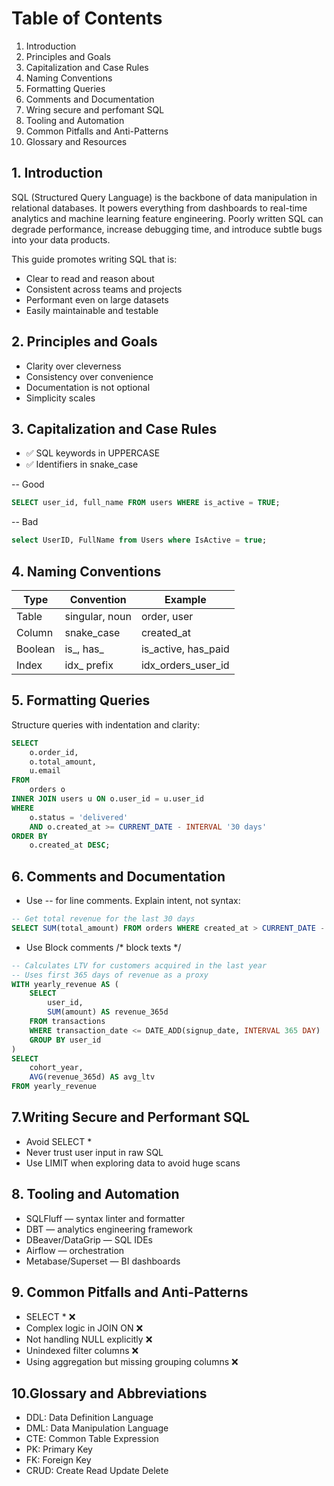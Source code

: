 # Table of Contents
1. Introduction
2. Principles and Goals
3. Capitalization and Case Rules
4. Naming Conventions
5. Formatting Queries
6. Comments and Documentation
7. Wring secure and perfomant SQL
8. Tooling and Automation
9. Common Pitfalls and Anti-Patterns
10. Glossary and Resources


## 1. Introduction
SQL (Structured Query Language) is the backbone of data manipulation in relational databases. It powers everything from dashboards to real-time analytics and machine learning feature engineering. Poorly written SQL can degrade performance, increase debugging time, and introduce subtle bugs into your data products.

This guide promotes writing SQL that is:

- Clear to read and reason about
- Consistent across teams and projects
- Performant even on large datasets
- Easily maintainable and testable


## 2. Principles and Goals
- Clarity over cleverness
- Consistency over convenience
- Documentation is not optional
- Simplicity scales


## 3. Capitalization and Case Rules
- ✅ SQL keywords in UPPERCASE
- ✅ Identifiers in snake_case

-- Good
```sql 
SELECT user_id, full_name FROM users WHERE is_active = TRUE;
```

-- Bad
``` sql 
select UserID, FullName from Users where IsActive = true;
```


## 4. Naming Conventions
| Type    | Convention     | Example                  |
|---------|----------------|--------------------------|
| Table   | singular, noun | order, user              |
| Column  | snake_case     | created_at               |
| Boolean | is_, has_      | is_active, has_paid      |
| Index   | idx_ prefix    | idx_orders_user_id       |



## 5. Formatting Queries

Structure queries with indentation and clarity:
```sql
SELECT
    o.order_id,
    o.total_amount,
    u.email
FROM
    orders o
INNER JOIN users u ON o.user_id = u.user_id
WHERE
    o.status = 'delivered'
    AND o.created_at >= CURRENT_DATE - INTERVAL '30 days'
ORDER BY
    o.created_at DESC;
```


## 6. Comments and Documentation

- Use -- for line comments. Explain intent, not syntax:

```sql
-- Get total revenue for the last 30 days
SELECT SUM(total_amount) FROM orders WHERE created_at > CURRENT_DATE - INTERVAL '30 days';
```

- Use Block comments /* block texts */

```sql
-- Calculates LTV for customers acquired in the last year
-- Uses first 365 days of revenue as a proxy
WITH yearly_revenue AS (
    SELECT
        user_id,
        SUM(amount) AS revenue_365d
    FROM transactions
    WHERE transaction_date <= DATE_ADD(signup_date, INTERVAL 365 DAY)
    GROUP BY user_id
)
SELECT
    cohort_year,
    AVG(revenue_365d) AS avg_ltv
FROM yearly_revenue
```


## 7.Writing Secure and Performant SQL
- Avoid SELECT *
- Never trust user input in raw SQL
- Use LIMIT when exploring data to avoid huge scans


## 8. Tooling and Automation
- SQLFluff — syntax linter and formatter
- DBT — analytics engineering framework
- DBeaver/DataGrip — SQL IDEs
- Airflow — orchestration
- Metabase/Superset — BI dashboards


## 9. Common Pitfalls and Anti-Patterns
- SELECT * ❌
- Complex logic in JOIN ON ❌
- Not handling NULL explicitly ❌
- Unindexed filter columns ❌
- Using aggregation but missing grouping columns ❌


## 10.Glossary and Abbreviations
- DDL: Data Definition Language
- DML: Data Manipulation Language
- CTE: Common Table Expression
- PK: Primary Key
- FK: Foreign Key
- CRUD: Create Read Update Delete








